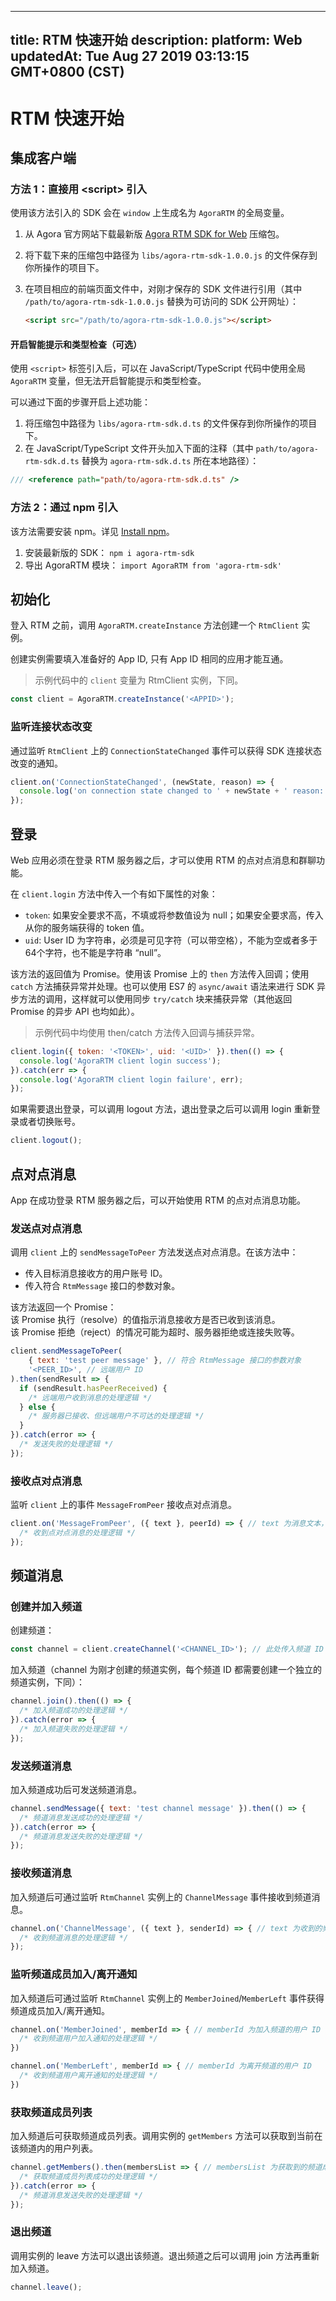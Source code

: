 
---
title: RTM 快速开始
description: 
platform: Web
updatedAt: Tue Aug 27 2019 03:13:15 GMT+0800 (CST)
---
# RTM 快速开始

## 集成客户端

### 方法 1：直接用 \<script\> 引入

使用该方法引入的 SDK 会在 `window` 上生成名为 `AgoraRTM` 的全局变量。

1. 从 Agora 官方网站下载最新版 [Agora RTM SDK for Web](../../cn/Real-time-Messaging/downloads.md) 压缩包。
2. 将下载下来的压缩包中路径为 `libs/agora-rtm-sdk-1.0.0.js` 的文件保存到你所操作的项目下。
3. 在项目相应的前端页面文件中，对刚才保存的 SDK 文件进行引用（其中 `/path/to/agora-rtm-sdk-1.0.0.js` 替换为可访问的 SDK 公开网址）：

    ```html
    <script src="/path/to/agora-rtm-sdk-1.0.0.js"></script>
    ```

#### 开启智能提示和类型检查（可选）

使用 `<script>` 标签引入后，可以在 JavaScript/TypeScript 代码中使用全局 `AgoraRTM` 变量，但无法开启智能提示和类型检查。

可以通过下面的步骤开启上述功能：

1. 将压缩包中路径为 `libs/agora-rtm-sdk.d.ts` 的文件保存到你所操作的项目下。
2. 在 JavaScript/TypeScript 文件开头加入下面的注释（其中 `path/to/agora-rtm-sdk.d.ts` 替换为 `agora-rtm-sdk.d.ts` 所在本地路径）：

```JavaScript
/// <reference path="path/to/agora-rtm-sdk.d.ts" />
```

### 方法 2：通过 npm 引入

该方法需要安装 npm。详见 [Install npm](https://www.npmjs.com/get-npm)。

1. 安装最新版的 SDK：
`npm i agora-rtm-sdk`
2. 导出 AgoraRTM 模块：
`import AgoraRTM from 'agora-rtm-sdk'`

## 初始化

登入 RTM 之前，调用 `AgoraRTM.createInstance` 方法创建一个 `RtmClient` 实例。

创建实例需要填⼊准备好的 App ID, 只有 App ID 相同的应⽤才能互通。
> 示例代码中的 `client` 变量为 RtmClient 实例，下同。

```JavaScript
const client = AgoraRTM.createInstance('<APPID>');
```

### 监听连接状态改变

通过监听 `RtmClient` 上的 `ConnectionStateChanged` 事件可以获得 SDK 连接状态改变的通知。

```JavaScript
client.on('ConnectionStateChanged', (newState, reason) => {
  console.log('on connection state changed to ' + newState + ' reason: ' + reason);
});
```

## 登录

Web 应用必须在登录 RTM 服务器之后，才可以使用 RTM 的点对点消息和群聊功能。

在 `client.login` 方法中传入一个有如下属性的对象：

* `token`: 如果安全要求不高，不填或将参数值设为 null；如果安全要求高，传入从你的服务端获得的 token 值。
* `uid`: User ID 为字符串，必须是可见字符（可以带空格），不能为空或者多于64个字符，也不能是字符串 “null”。

该方法的返回值为 Promise。使用该 Promise 上的 `then` 方法传入回调；使用 `catch` 方法捕获异常并处理。也可以使用 ES7 的 `async/await` 语法来进行 SDK 异步方法的调用，这样就可以使用同步 `try/catch` 块来捕获异常（其他返回 Promise 的异步 API 也均如此）。

> 示例代码中均使用 then/catch 方法传入回调与捕获异常。

```JavaScript
client.login({ token: '<TOKEN>', uid: '<UID>' }).then(() => {
  console.log('AgoraRTM client login success');
}).catch(err => {
  console.log('AgoraRTM client login failure', err);
});
```

如果需要退出登录，可以调用 logout 方法，退出登录之后可以调用 login 重新登录或者切换账号。

```JavaScript
client.logout();
```

## 点对点消息

App 在成功登录 RTM 服务器之后，可以开始使用 RTM 的点对点消息功能。

### 发送点对点消息

调用 `client` 上的 `sendMessageToPeer` 方法发送点对点消息。在该方法中：

* 传入目标消息接收方的用户账号 ID。
* 传入符合 `RtmMessage` 接口的参数对象。

该方法返回一个 Promise：  
该 Promise 执行（resolve）的值指示消息接收方是否已收到该消息。  
该 Promise 拒绝（reject）的情况可能为超时、服务器拒绝或连接失败等。

```JavaScript
client.sendMessageToPeer(
	{ text: 'test peer message' }, // 符合 RtmMessage 接口的参数对象
	'<PEER_ID>', // 远端用户 ID
).then(sendResult => {
  if (sendResult.hasPeerReceived) {
    /* 远端用户收到消息的处理逻辑 */
  } else {
    /* 服务器已接收、但远端用户不可达的处理逻辑 */
  }
}).catch(error => {
  /* 发送失败的处理逻辑 */
});
```

### 接收点对点消息

监听 `client` 上的事件 `MessageFromPeer` 接收点对点消息。

```JavaScript
client.on('MessageFromPeer', ({ text }, peerId) => { // text 为消息文本，peerId 是消息发送方 User ID
  /* 收到点对点消息的处理逻辑 */
});
```

## 频道消息

### 创建并加入频道

创建频道：

```JavaScript
const channel = client.createChannel('<CHANNEL_ID>'); // 此处传入频道 ID
```

加入频道（channel 为刚才创建的频道实例，每个频道 ID 都需要创建一个独立的频道实例，下同）：

```JavaScript
channel.join().then(() => {
  /* 加入频道成功的处理逻辑 */
}).catch(error => {
  /* 加入频道失败的处理逻辑 */
});
```

### 发送频道消息

加入频道成功后可发送频道消息。

```JavaScript
channel.sendMessage({ text: 'test channel message' }).then(() => {
  /* 频道消息发送成功的处理逻辑 */
}).catch(error => {
  /* 频道消息发送失败的处理逻辑 */
});
```

### 接收频道消息

加入频道后可通过监听 `RtmChannel` 实例上的 `ChannelMessage` 事件接收到频道消息。

```JavaScript
channel.on('ChannelMessage', ({ text }, senderId) => { // text 为收到的频道消息文本，senderId 为发送方的 User ID
  /* 收到频道消息的处理逻辑 */
});
```

### 监听频道成员加入/离开通知

加入频道后可通过监听 `RtmChannel` 实例上的 `MemberJoined`/`MemberLeft` 事件获得频道成员加入/离开通知。

```JavaScript
channel.on('MemberJoined', memberId => { // memberId 为加入频道的用户 ID
  /* 收到频道用户加入通知的处理逻辑 */
})
```

```JavaScript
channel.on('MemberLeft', memberId => { // memberId 为离开频道的用户 ID
  /* 收到频道用户离开通知的处理逻辑 */
})
```

### 获取频道成员列表

加入频道后可获取频道成员列表。调用实例的 `getMembers` 方法可以获取到当前在该频道内的用户列表。

```JavaScript
channel.getMembers().then(membersList => { // membersList 为获取到的频道成员列表
  /* 获取频道成员列表成功的处理逻辑 */
}).catch(error => {
  /* 频道消息发送失败的处理逻辑 */
});
```

### 退出频道

调用实例的 leave 方法可以退出该频道。退出频道之后可以调用 join 方法再重新加入频道。

```JavaScript
channel.leave();
```

